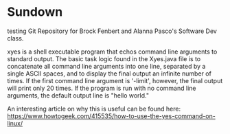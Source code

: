 # Sundown

testing
Git Repository for Brock Fenbert and Alanna Pasco's Software Dev class.

xyes is a shell executable program that echos command line arguments to standard output. The basic task logic found in the Xyes.java file is to concatenate all command line arguments into one line, separated by a single ASCII spaces, and to display the final output an infinite number of times. If the first command line argument is '-limit', however, the final output will print only 20 times. If the program is run with no command line arguments, the default output line is "hello world."

An interesting article on why this is useful can be found here: https://www.howtogeek.com/415535/how-to-use-the-yes-command-on-linux/ 
